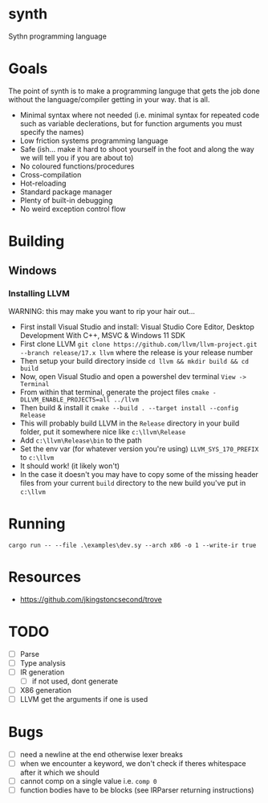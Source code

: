 # synth
Sythn programming language

# Goals
The point of synth is to make a programming languge that gets the job done without the language/compiler getting in your way. that is all.

- Minimal syntax where not needed (i.e. minimal syntax for repeated code such as variable declerations, but for function arguments you must specify the names)
- Low friction systems programming language
- Safe (ish... make it hard to shoot yourself in the foot and along the way we will tell you if you are about to)
- No coloured functions/procedures
- Cross-compilation
- Hot-reloading
- Standard package manager
- Plenty of built-in debugging
- No weird exception control flow

# Building

## Windows
### Installing LLVM
WARNING: this may make you want to rip your hair out...

- First install Visual Studio and install: Visual Studio Core Editor, Desktop Development With C++, MSVC & Windows 11 SDK 
- First clone LLVM `git clone https://github.com/llvm/llvm-project.git --branch release/17.x llvm` where the release is your release number
- Then setup your build directory inside `cd llvm && mkdir build && cd build`
- Now, open Visual Studio and open a powershel dev terminal `View -> Terminal`
- From within that terminal, generate the project files `cmake -DLLVM_ENABLE_PROJECTS=all ../llvm`
- Then build & install it `cmake --build . --target install --config Release`
- This will probably build LLVM in the `Release` directory in your build folder, put it somewhere nice like `c:\llvm\Release`
- Add `c:\llvm\Release\bin` to the path
- Set the env var (for whatever version you're using) `LLVM_SYS_170_PREFIX` to `c:\llvm`
- It should work! (it likely won't)
- In the case it doesn't you may have to copy some of the missing header files from your current `build` directory to the new build you've put in `c:\llvm`

# Running
`cargo run -- --file .\examples\dev.sy --arch x86 -o 1 --write-ir true` 

# Resources
- https://github.com/jkingstoncsecond/trove

# TODO
- [ ] Parse
- [ ] Type analysis
- [ ] IR generation
    - [ ] if not used, dont generate
- [ ] X86 generation
- [ ] LLVM get the arguments if one is used

# Bugs
- [ ] need a newline at the end otherwise lexer breaks
- [ ] when we encounter a keyword, we don't check if theres whitespace after it which we should
- [ ] cannot comp on a single value i.e. `comp 0`
- [ ] function bodies have to be blocks (see IRParser returning instructions)

